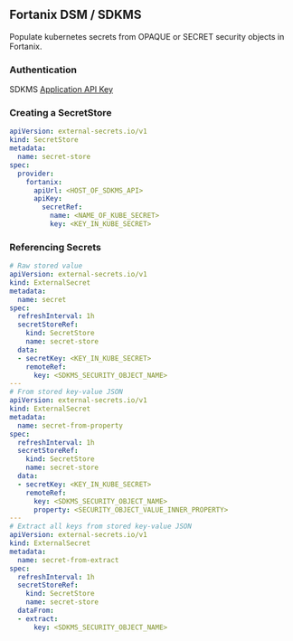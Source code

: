 ## Fortanix DSM / SDKMS

Populate kubernetes secrets from OPAQUE or SECRET security objects in Fortanix.

### Authentication

SDKMS [Application API Key](https://support.fortanix.com/hc/en-us/articles/360015941132-Authentication)

### Creating a SecretStore

```yaml
apiVersion: external-secrets.io/v1
kind: SecretStore
metadata:
  name: secret-store
spec:
  provider:
    fortanix:
      apiUrl: <HOST_OF_SDKMS_API>
      apiKey:
        secretRef:
          name: <NAME_OF_KUBE_SECRET>
          key: <KEY_IN_KUBE_SECRET>
```

### Referencing Secrets

```yaml
# Raw stored value
apiVersion: external-secrets.io/v1
kind: ExternalSecret
metadata:
  name: secret
spec:
  refreshInterval: 1h
  secretStoreRef:
    kind: SecretStore
    name: secret-store
  data:
  - secretKey: <KEY_IN_KUBE_SECRET>
    remoteRef:
      key: <SDKMS_SECURITY_OBJECT_NAME>
---
# From stored key-value JSON
apiVersion: external-secrets.io/v1
kind: ExternalSecret
metadata:
  name: secret-from-property
spec:
  refreshInterval: 1h
  secretStoreRef:
    kind: SecretStore
    name: secret-store
  data:
  - secretKey: <KEY_IN_KUBE_SECRET>
    remoteRef:
      key: <SDKMS_SECURITY_OBJECT_NAME>
      property: <SECURITY_OBJECT_VALUE_INNER_PROPERTY>
---
# Extract all keys from stored key-value JSON
apiVersion: external-secrets.io/v1
kind: ExternalSecret
metadata:
  name: secret-from-extract
spec:
  refreshInterval: 1h
  secretStoreRef:
    kind: SecretStore
    name: secret-store
  dataFrom:
  - extract:
      key: <SDKMS_SECURITY_OBJECT_NAME>
```

